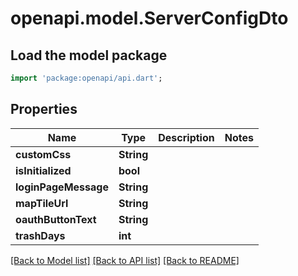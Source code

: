 # openapi.model.ServerConfigDto

## Load the model package
```dart
import 'package:openapi/api.dart';
```

## Properties
Name | Type | Description | Notes
------------ | ------------- | ------------- | -------------
**customCss** | **String** |  | 
**isInitialized** | **bool** |  | 
**loginPageMessage** | **String** |  | 
**mapTileUrl** | **String** |  | 
**oauthButtonText** | **String** |  | 
**trashDays** | **int** |  | 

[[Back to Model list]](../README.md#documentation-for-models) [[Back to API list]](../README.md#documentation-for-api-endpoints) [[Back to README]](../README.md)


